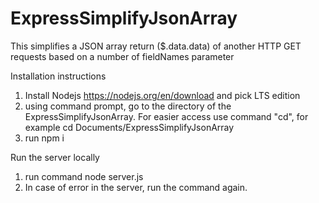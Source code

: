 # ExpressSimplifyJsonArray
This simplifies a JSON array return ($.data.data) of another HTTP GET requests based on a number of fieldNames parameter

Installation instructions
1. Install Nodejs https://nodejs.org/en/download and pick LTS edition
2. using command prompt, go to the directory of the ExpressSimplifyJsonArray. For easier access use command "cd", for example cd Documents/ExpressSimplifyJsonArray
3. run npm i

Run the server locally
1. run command node server.js
2. In case of error in the server, run the command again.
